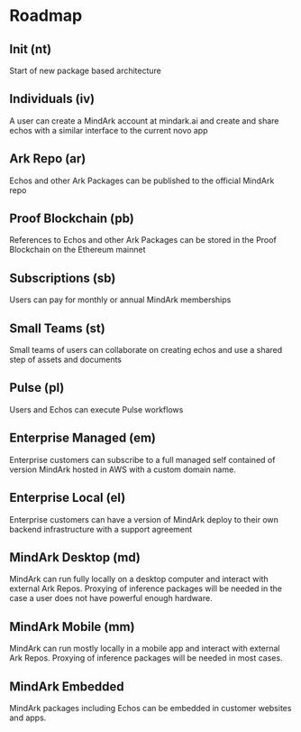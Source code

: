 # Roadmap

## Init (nt)
Start of new package based architecture

## Individuals (iv)
A user can create a MindArk account at mindark.ai and create and share echos with a similar interface to the current novo app

## Ark Repo (ar)
Echos and other Ark Packages can be published to the official MindArk repo

## Proof Blockchain (pb)
References to Echos and other Ark Packages can be stored in the Proof Blockchain on the Ethereum mainnet

## Subscriptions (sb)
Users can pay for monthly or annual MindArk memberships

## Small Teams (st)
Small teams of users can collaborate on creating echos and use a shared step of assets and documents

## Pulse (pl)
Users and Echos can execute Pulse workflows

## Enterprise Managed (em)
Enterprise customers can subscribe to a full managed self contained of version MindArk hosted in AWS with a custom domain name.

## Enterprise Local (el)
Enterprise customers can have a version of MindArk deploy to their own backend infrastructure with a support agreement 

## MindArk Desktop (md)
MindArk can run fully locally on a desktop computer and interact with external Ark Repos. Proxying of inference packages will be needed in the case a user does not have powerful enough hardware.

## MindArk Mobile (mm)
MindArk can run mostly locally in a mobile app and interact with external Ark Repos. Proxying of inference packages will be needed in most cases.

## MindArk Embedded
MindArk packages including Echos can be embedded in customer websites and apps.
